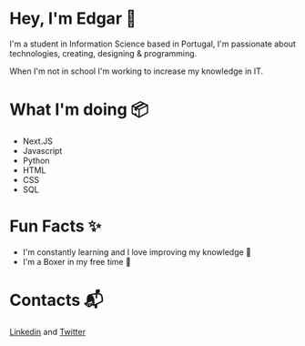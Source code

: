<h1>Hey, I'm Edgar 👋</h1>
<p>I'm a student in Information Science based in Portugal, I'm passionate about technologies, creating, designing & programming.</p>
<p>When I'm not in school I'm working to increase my knowledge in IT.</p>
<h1>What I'm doing 📦</h1>
<ul>
  <li>Next.JS</li>
  <li>Javascript</li>
  <li>Python</li>
  <li>HTML</li>
  <li>CSS</li>
  <li>SQL</li>
</ul>
<h1>Fun Facts ✨</h1>
<ul>
  <li>I'm constantly learning and I love improving my knowledge 📖</li>
  <li>I'm a Boxer in my free time 🥊</li>
</ul>
<h1>Contacts 📬</h1>
<a href="https://www.linkedin.com/in/edgar-airault/">Linkedin</a> and <a href="https://twitter.com/AiraultEdgar">Twitter</a>

<!---
Garedyy/Garedyy is a ✨ special ✨ repository because its `README.md` (this file) appears on your GitHub profile.
You can click the Preview link to take a look at your changes.
--->
